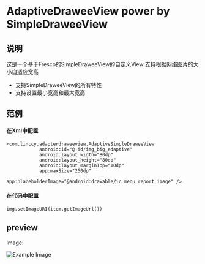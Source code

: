 # AdaptiveDraweeView power by SimpleDraweeView

## 说明

这是一个基于Fresco的SimpleDraweeView的自定义View
支持根据网络图片的大小自适应宽高

- 支持SimpleDraweeView的所有特性
- 支持设置最小宽高和最大宽高

## 范例
#### 在Xml中配置
```
<com.linccy.adapterdraweeview.AdaptiveSimpleDraweeView
            android:id="@+id/img_big_adaptive"
            android:layout_width="80dp"
            android:layout_height="80dp"
            android:layout_marginTop="10dp"
            app:maxSize="250dp"
            app:placeholderImage="@android:drawable/ic_menu_report_image" />
```
#### 在代码中配置
```
img.setImageURI(item.getImageUrl())
```
## preview

Image:

![Example Image](/doc/demo.gif?raw=true)